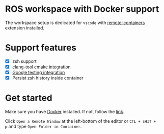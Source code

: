 # ROS workspace with Docker support

The workspace setup is dedicated for `vscode` with [remote-containers](https://marketplace.visualstudio.com/items?itemName=ms-vscode-remote.remote-containers) extension installed.

# Support features
- [x] zsh support
- [x] [clang-tool cmake integration](https://github.com/ANYbotics/cmake_clang_tools)
- [x] [Google testing integration](https://github.com/google/googletest)
- [x] Persist zsh history inside container

# Get started
Make sure you have [Docker](https://www.docker.com/) installed. If not, follow the [link](https://docs.docker.com/get-docker/).

Click `Open a Remote Window` at the left-bottom of the editor or `CTL + SHIT + p` and type `Open Folder in Container`. 


